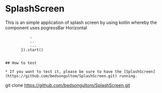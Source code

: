 # SplashScreen
This is an simple application of splash screen by using kotlin whereby the component uses 
pogressBar Horizontal

 ``` Thread(Runnable {
            .
            ..
            ...
        }).start()


## How to test

* If you want to test it, please be sure to have the [SplashScreen](https://github.com/bedsongultom/SplashScreen.git) running.

```
git clone https://github.com/bedsongultom/SplashScreen.git 


